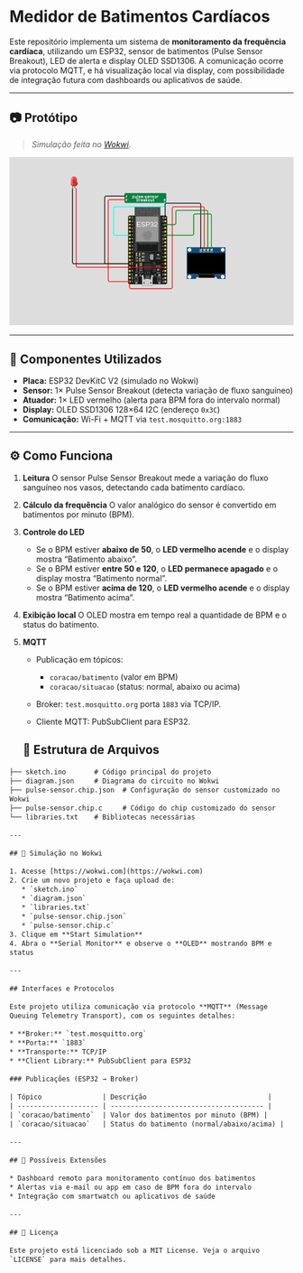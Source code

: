 # **Medidor de Batimentos Cardíacos**

Este repositório implementa um sistema de **monitoramento da frequência cardíaca**, utilizando um ESP32, sensor de batimentos (Pulse Sensor Breakout), LED de alerta e display OLED SSD1306. A comunicação ocorre via protocolo MQTT, e há visualização local via display, com possibilidade de integração futura com dashboards ou aplicativos de saúde.

---

## 📷 Protótipo

> *Simulação feita no [Wokwi](https://wokwi.com/).*

![Protótipo do circuito](imagens/prototipo.png)

---

## 🔧 Componentes Utilizados

* **Placa:** ESP32 DevKitC V2 (simulado no Wokwi)
* **Sensor:** 1× Pulse Sensor Breakout (detecta variação de fluxo sanguíneo)
* **Atuador:** 1× LED vermelho (alerta para BPM fora do intervalo normal)
* **Display:** OLED SSD1306 128×64 I2C (endereço `0x3C`)
* **Comunicação:** Wi-Fi + MQTT via `test.mosquitto.org:1883`

---

## ⚙️ Como Funciona

1. **Leitura**
   O sensor Pulse Sensor Breakout mede a variação do fluxo sanguíneo nos vasos, detectando cada batimento cardíaco.

2. **Cálculo da frequência**
   O valor analógico do sensor é convertido em batimentos por minuto (BPM).

3. **Controle do LED**

   * Se o BPM estiver **abaixo de 50**, o **LED vermelho acende** e o display mostra “Batimento abaixo”.
   * Se o BPM estiver **entre 50 e 120**, o **LED permanece apagado** e o display mostra “Batimento normal”.
   * Se o BPM estiver **acima de 120**, o **LED vermelho acende** e o display mostra “Batimento acima”.

4. **Exibição local**
   O OLED mostra em tempo real a quantidade de BPM e o status do batimento.

5. **MQTT**

   * Publicação em tópicos:

     * `coracao/batimento` (valor em BPM)
     * `coracao/situacao` (status: normal, abaixo ou acima)
   * Broker: `test.mosquitto.org` porta `1883` via TCP/IP.
   * Cliente MQTT: PubSubClient para ESP32.


   ## 📁 Estrutura de Arquivos

```plaintext
├── sketch.ino       # Código principal do projeto
├── diagram.json     # Diagrama do circuito no Wokwi
├── pulse-sensor.chip.json  # Configuração do sensor customizado no Wokwi
├── pulse-sensor.chip.c     # Código do chip customizado do sensor
└── libraries.txt    # Bibliotecas necessárias

---

## 🚀 Simulação no Wokwi

1. Acesse [https://wokwi.com](https://wokwi.com)
2. Crie um novo projeto e faça upload de:
   * `sketch.ino`
   * `diagram.json`
   * `libraries.txt`
   * `pulse-sensor.chip.json`
   * `pulse-sensor.chip.c`
3. Clique em **Start Simulation**
4. Abra o **Serial Monitor** e observe o **OLED** mostrando BPM e status

---

## Interfaces e Protocolos

Este projeto utiliza comunicação via protocolo **MQTT** (Message Queuing Telemetry Transport), com os seguintes detalhes:

* **Broker:** `test.mosquitto.org`
* **Porta:** `1883`
* **Transporte:** TCP/IP
* **Client Library:** PubSubClient para ESP32

### Publicações (ESP32 → Broker)

| Tópico               | Descrição                              |
| -------------------- | -------------------------------------- |
| `coracao/batimento`  | Valor dos batimentos por minuto (BPM) |
| `coracao/situacao`   | Status do batimento (normal/abaixo/acima) |

---

## 🔄 Possíveis Extensões

* Dashboard remoto para monitoramento contínuo dos batimentos
* Alertas via e-mail ou app em caso de BPM fora do intervalo
* Integração com smartwatch ou aplicativos de saúde

---

## 📜 Licença

Este projeto está licenciado sob a MIT License. Veja o arquivo `LICENSE` para mais detalhes.


